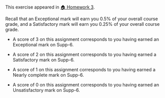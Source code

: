 This exercise appeared in <a href="assignment: 🏠 Homework 3">🏠 Homework 3</a>.

Recall that an Exceptional mark will earn you 0.5% of your overall course grade, and a Satisfactory mark will earn you 0.25% of your overall course grade.

* A score of 3 on this assignment corresponds to you having earned an Exceptional mark on Supp-6.

* A score of 2 on this assignment corresponds to you having earned a Satisfactory mark on Supp-6.

* A score of 1 on this assignment corresponds to you having earned a Nearly complete mark on Supp-6.

* A score of 0 on this assignment corresponds to you having earned an Unsatisfactory mark on Supp-6.